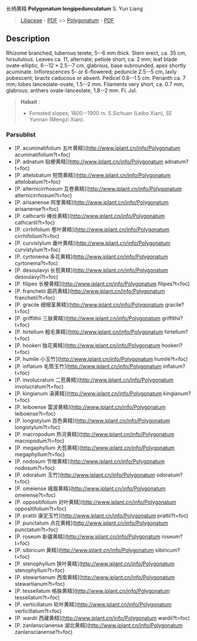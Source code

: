 长柄黄精 **Polygonatum longipedunculatum** S. Yun Liang

> [Liliaceae](http://www.iplant.cn/info/Liliaceae?t=foc) - [PDF](http://www.iplant.cn/foc/pdf/Liliaceae.pdf) >> [Polygonatum](http://www.iplant.cn/info/Polygonatum?t=foc) - [PDF](http://www.iplant.cn/foc/pdf/Polygonatum.pdf)
## Description

Rhizome branched, tuberous terete, 5--6 mm thick. Stem erect, ca. 35 cm, hirsutulous. Leaves ca. 11, alternate; petiole short, ca. 2 mm; leaf blade ovate-elliptic, 6--12 × 2.5--7 cm, glabrous, base subrounded, apex shortly acuminate. Inflorescences 5- or 6-flowered; peduncle 2.5--5 cm, laxly pubescent; bracts caducous or absent. Pedicel 0.8--1.5 cm. Perianth ca. 7 mm; lobes lanceolate-ovate, 1.5--2 mm. Filaments very short, ca. 0.7 mm, glabrous; anthers ovate-lanceolate, 1.8--2 mm. Fl. Jul.

> **Habait** : 
>* Forested slopes; 1800--1900 m. S Sichuan (Leibo Xian), SE Yunnan (Mengzi Xian).

### Parsublist

* [P.  acuminatifolium  五叶黄精](http://www.iplant.cn/info/Polygonatum acuminatifolium?t=foc)
* [P.  adnatum  贴梗黄精](http://www.iplant.cn/info/Polygonatum adnatum?t=foc)
* [P.  altelobatum  短筒黄精](http://www.iplant.cn/info/Polygonatum altelobatum?t=foc)
* [P.  alternicirrhosum  互卷黄精](http://www.iplant.cn/info/Polygonatum alternicirrhosum?t=foc)
* [P.  arisanense  阿里黄精](http://www.iplant.cn/info/Polygonatum arisanense?t=foc)
* [P.  cathcartii  棒丝黄精](http://www.iplant.cn/info/Polygonatum cathcartii?t=foc)
* [P.  cirrhifolium  卷叶黄精](http://www.iplant.cn/info/Polygonatum cirrhifolium?t=foc)
* [P.  curvistylum  垂叶黄精](http://www.iplant.cn/info/Polygonatum curvistylum?t=foc)
* [P.  cyrtonema  多花黄精](http://www.iplant.cn/info/Polygonatum cyrtonema?t=foc)
* [P.  desoulavyi  长苞黄精](http://www.iplant.cn/info/Polygonatum desoulavyi?t=foc)
* [P.  filipes  长梗黄精](http://www.iplant.cn/info/Polygonatum filipes?t=foc)
* [P.  franchetii  距药黄精](http://www.iplant.cn/info/Polygonatum franchetii?t=foc)
* [P.  gracile  细根茎黄精](http://www.iplant.cn/info/Polygonatum gracile?t=foc)
* [P.  griffithii  三脉黄精](http://www.iplant.cn/info/Polygonatum griffithii?t=foc)
* [P.  hirtellum  粗毛黄精](http://www.iplant.cn/info/Polygonatum hirtellum?t=foc)
* [P.  hookeri  独花黄精](http://www.iplant.cn/info/Polygonatum hookeri?t=foc)
* [P.  humile  小玉竹](http://www.iplant.cn/info/Polygonatum humile?t=foc)
* [P.  inflatum  毛筒玉竹](http://www.iplant.cn/info/Polygonatum inflatum?t=foc)
* [P.  involucratum  二苞黄精](http://www.iplant.cn/info/Polygonatum involucratum?t=foc)
* [P.  kingianum  滇黄精](http://www.iplant.cn/info/Polygonatum kingianum?t=foc)
* [P.  leiboense  雷波黄精](http://www.iplant.cn/info/Polygonatum leiboense?t=foc)
* [P.  longistylum  百色黄精](http://www.iplant.cn/info/Polygonatum longistylum?t=foc)
* [P.  macropodum  热河黄精](http://www.iplant.cn/info/Polygonatum macropodum?t=foc)
* [P.  megaphyllum  大苞黄精](http://www.iplant.cn/info/Polygonatum megaphyllum?t=foc)
* [P.  nodosum  节根黄精](http://www.iplant.cn/info/Polygonatum nodosum?t=foc)
* [P.  odoratum  玉竹](http://www.iplant.cn/info/Polygonatum odoratum?t=foc)
* [P.  omeiense  峨眉黄精](http://www.iplant.cn/info/Polygonatum omeiense?t=foc)
* [P.  oppositifolium  对叶黄精](http://www.iplant.cn/info/Polygonatum oppositifolium?t=foc)
* [P.  prattii  康定玉竹](http://www.iplant.cn/info/Polygonatum prattii?t=foc)
* [P.  punctatum  点花黄精](http://www.iplant.cn/info/Polygonatum punctatum?t=foc)
* [P.  roseum  新疆黄精](http://www.iplant.cn/info/Polygonatum roseum?t=foc)
* [P.  sibiricum  黄精](http://www.iplant.cn/info/Polygonatum sibiricum?t=foc)
* [P.  stenophyllum  狭叶黄精](http://www.iplant.cn/info/Polygonatum stenophyllum?t=foc)
* [P.  stewartianum  西南黄精](http://www.iplant.cn/info/Polygonatum stewartianum?t=foc)
* [P.  tessellatum  格脉黄精](http://www.iplant.cn/info/Polygonatum tessellatum?t=foc)
* [P.  verticillatum  轮叶黄精](http://www.iplant.cn/info/Polygonatum verticillatum?t=foc)
* [P.  wardii  西藏黄精](http://www.iplant.cn/info/Polygonatum wardii?t=foc)
* [P.  zanlanscianense  湖北黄精](http://www.iplant.cn/info/Polygonatum zanlanscianense?t=foc)
